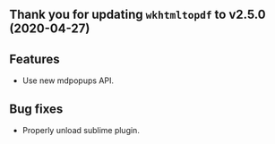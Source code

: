 Thank you for updating `wkhtmltopdf` to v2.5.0 (2020-04-27)
-----------------------------------------------------------

Features
--------

* Use new mdpopups API.

Bug fixes
---------

* Properly unload sublime plugin.

